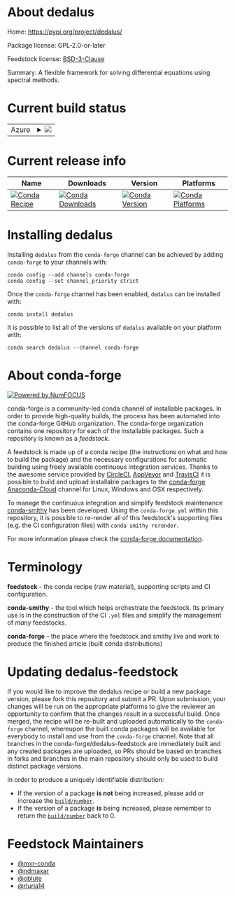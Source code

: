 About dedalus
=============

Home: https://pypi.org/project/dedalus/

Package license: GPL-2.0-or-later

Feedstock license: [BSD-3-Clause](https://github.com/conda-forge/dedalus-feedstock/blob/master/LICENSE.txt)

Summary: A flexible framework for solving differential equations using spectral methods.

Current build status
====================


<table>
    
  <tr>
    <td>Azure</td>
    <td>
      <details>
        <summary>
          <a href="https://dev.azure.com/conda-forge/feedstock-builds/_build/latest?definitionId=10325&branchName=master">
            <img src="https://dev.azure.com/conda-forge/feedstock-builds/_apis/build/status/dedalus-feedstock?branchName=master">
          </a>
        </summary>
        <table>
          <thead><tr><th>Variant</th><th>Status</th></tr></thead>
          <tbody><tr>
              <td>linux_64_mpimpichnumpy1.18python3.7.____cpython</td>
              <td>
                <a href="https://dev.azure.com/conda-forge/feedstock-builds/_build/latest?definitionId=10325&branchName=master">
                  <img src="https://dev.azure.com/conda-forge/feedstock-builds/_apis/build/status/dedalus-feedstock?branchName=master&jobName=linux&configuration=linux_64_mpimpichnumpy1.18python3.7.____cpython" alt="variant">
                </a>
              </td>
            </tr><tr>
              <td>linux_64_mpiopenmpinumpy1.18python3.7.____cpython</td>
              <td>
                <a href="https://dev.azure.com/conda-forge/feedstock-builds/_build/latest?definitionId=10325&branchName=master">
                  <img src="https://dev.azure.com/conda-forge/feedstock-builds/_apis/build/status/dedalus-feedstock?branchName=master&jobName=linux&configuration=linux_64_mpiopenmpinumpy1.18python3.7.____cpython" alt="variant">
                </a>
              </td>
            </tr><tr>
              <td>osx_64_mpimpichnumpy1.18python3.7.____cpython</td>
              <td>
                <a href="https://dev.azure.com/conda-forge/feedstock-builds/_build/latest?definitionId=10325&branchName=master">
                  <img src="https://dev.azure.com/conda-forge/feedstock-builds/_apis/build/status/dedalus-feedstock?branchName=master&jobName=osx&configuration=osx_64_mpimpichnumpy1.18python3.7.____cpython" alt="variant">
                </a>
              </td>
            </tr><tr>
              <td>osx_64_mpiopenmpinumpy1.18python3.7.____cpython</td>
              <td>
                <a href="https://dev.azure.com/conda-forge/feedstock-builds/_build/latest?definitionId=10325&branchName=master">
                  <img src="https://dev.azure.com/conda-forge/feedstock-builds/_apis/build/status/dedalus-feedstock?branchName=master&jobName=osx&configuration=osx_64_mpiopenmpinumpy1.18python3.7.____cpython" alt="variant">
                </a>
              </td>
            </tr>
          </tbody>
        </table>
      </details>
    </td>
  </tr>
</table>

Current release info
====================

| Name | Downloads | Version | Platforms |
| --- | --- | --- | --- |
| [![Conda Recipe](https://img.shields.io/badge/recipe-dedalus-green.svg)](https://anaconda.org/conda-forge/dedalus) | [![Conda Downloads](https://img.shields.io/conda/dn/conda-forge/dedalus.svg)](https://anaconda.org/conda-forge/dedalus) | [![Conda Version](https://img.shields.io/conda/vn/conda-forge/dedalus.svg)](https://anaconda.org/conda-forge/dedalus) | [![Conda Platforms](https://img.shields.io/conda/pn/conda-forge/dedalus.svg)](https://anaconda.org/conda-forge/dedalus) |

Installing dedalus
==================

Installing `dedalus` from the `conda-forge` channel can be achieved by adding `conda-forge` to your channels with:

```
conda config --add channels conda-forge
conda config --set channel_priority strict
```

Once the `conda-forge` channel has been enabled, `dedalus` can be installed with:

```
conda install dedalus
```

It is possible to list all of the versions of `dedalus` available on your platform with:

```
conda search dedalus --channel conda-forge
```


About conda-forge
=================

[![Powered by
NumFOCUS](https://img.shields.io/badge/powered%20by-NumFOCUS-orange.svg?style=flat&colorA=E1523D&colorB=007D8A)](https://numfocus.org)

conda-forge is a community-led conda channel of installable packages.
In order to provide high-quality builds, the process has been automated into the
conda-forge GitHub organization. The conda-forge organization contains one repository
for each of the installable packages. Such a repository is known as a *feedstock*.

A feedstock is made up of a conda recipe (the instructions on what and how to build
the package) and the necessary configurations for automatic building using freely
available continuous integration services. Thanks to the awesome service provided by
[CircleCI](https://circleci.com/), [AppVeyor](https://www.appveyor.com/)
and [TravisCI](https://travis-ci.com/) it is possible to build and upload installable
packages to the [conda-forge](https://anaconda.org/conda-forge)
[Anaconda-Cloud](https://anaconda.org/) channel for Linux, Windows and OSX respectively.

To manage the continuous integration and simplify feedstock maintenance
[conda-smithy](https://github.com/conda-forge/conda-smithy) has been developed.
Using the ``conda-forge.yml`` within this repository, it is possible to re-render all of
this feedstock's supporting files (e.g. the CI configuration files) with ``conda smithy rerender``.

For more information please check the [conda-forge documentation](https://conda-forge.org/docs/).

Terminology
===========

**feedstock** - the conda recipe (raw material), supporting scripts and CI configuration.

**conda-smithy** - the tool which helps orchestrate the feedstock.
                   Its primary use is in the construction of the CI ``.yml`` files
                   and simplify the management of *many* feedstocks.

**conda-forge** - the place where the feedstock and smithy live and work to
                  produce the finished article (built conda distributions)


Updating dedalus-feedstock
==========================

If you would like to improve the dedalus recipe or build a new
package version, please fork this repository and submit a PR. Upon submission,
your changes will be run on the appropriate platforms to give the reviewer an
opportunity to confirm that the changes result in a successful build. Once
merged, the recipe will be re-built and uploaded automatically to the
`conda-forge` channel, whereupon the built conda packages will be available for
everybody to install and use from the `conda-forge` channel.
Note that all branches in the conda-forge/dedalus-feedstock are
immediately built and any created packages are uploaded, so PRs should be based
on branches in forks and branches in the main repository should only be used to
build distinct package versions.

In order to produce a uniquely identifiable distribution:
 * If the version of a package **is not** being increased, please add or increase
   the [``build/number``](https://docs.conda.io/projects/conda-build/en/latest/resources/define-metadata.html#build-number-and-string).
 * If the version of a package **is** being increased, please remember to return
   the [``build/number``](https://docs.conda.io/projects/conda-build/en/latest/resources/define-metadata.html#build-number-and-string)
   back to 0.

Feedstock Maintainers
=====================

* [@mxr-conda](https://github.com/mxr-conda/)
* [@ndmaxar](https://github.com/ndmaxar/)
* [@oblute](https://github.com/oblute/)
* [@rluria14](https://github.com/rluria14/)


